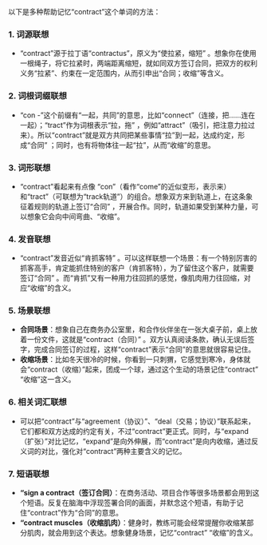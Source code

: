 以下是多种帮助记忆“contract”这个单词的方法：

### 1. 词源联想
 - “contract”源于拉丁语“contractus”，原义为“使拉紧，缩短” 。想象你在使用一根绳子，将它拉紧时，两端距离缩短，就如同双方签订合同，把双方的权利义务“拉紧”、约束在一定范围内，从而引申出“合同；收缩”等含义。

### 2. 词根词缀联想
 - “con -”这个前缀有“一起，共同”的意思，比如“connect”（连接，把……连在一起）；“tract”作为词根表示“拉，拖” ，例如“attract”（吸引，把注意力拉过来）。所以“contract”就是双方共同把某些事情“拉”到一起，达成约定，形成“合同” ；同时，也有将物体往一起“拉”，从而“收缩”的意思。

### 3. 词形联想
 - “contract”看起来有点像 “con”（看作“come”的近似变形，表示来）和“tract”（可联想为“track轨道”）的组合。想象双方来到轨道上，在这条象征着规则的轨道上签订“合同” ，开展合作。同时，轨道如果受到某种力量，可以想象它会向中间弯曲、“收缩”。

### 4. 发音联想
 - “contract”发音近似“肯抓客特” 。可以这样联想一个场景：有一个特别厉害的抓客高手，肯定能抓住特别的客户（肯抓客特），为了留住这个客户，就需要签订“合同” 。而“肯抓”又有一种用力往回抓的感觉，像肌肉用力往回缩，对应“收缩”的含义。

### 5. 场景联想
 - **合同场景**：想象自己在商务办公室里，和合作伙伴坐在一张大桌子前，桌上放着一份文件，这就是“contract（合同）” 。双方认真阅读条款，确认无误后签字，完成合同签订的过程，这样“contract”表示“合同”的意思就很容易记住。 
 - **收缩场景**：比如冬天很冷的时候，你看到一只刺猬，它感觉到寒冷，身体就会“contract（收缩）”起来，团成一个球，通过这个生动的场景记住“contract” “收缩”这一含义。

### 6. 相关词汇联想
 - 可以把“contract”与“agreement（协议）”、“deal（交易；协议）”联系起来，它们都和双方达成的约定有关，不过“contract”更正式。同时，与“expand（扩张）”对比记忆，“expand”是向外伸展，而“contract”是向内收缩，通过反义词的对比，强化对“contract”两种主要含义的记忆。

### 7. 短语联想
 - **“sign a contract（签订合同）**：在商务活动、项目合作等很多场景都会用到这个短语。反复在脑海中浮现签署合同的画面，并默念这个短语，有助于记住“contract”作为“合同”的意思。
 - **“contract muscles（收缩肌肉）**：健身时，教练可能会经常提醒你收缩某部分肌肉，就会用到这个表达。想象健身场景，记忆“contract” “收缩”的含义。 